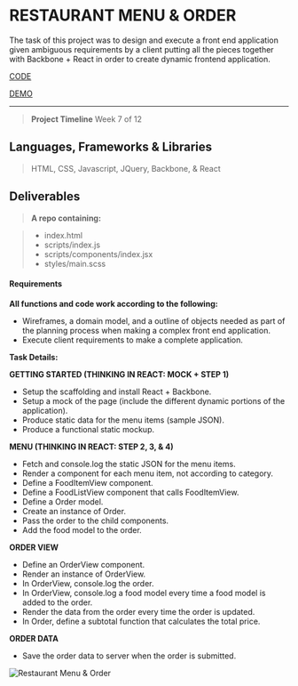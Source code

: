 




RESTAURANT MENU & ORDER
===================

The task of this project was to design and execute a front end application given ambiguous requirements by a client putting all the pieces together with Backbone + React in order to create dynamic frontend application.

[CODE](https://github.com/matiasironyard/7.4-Majestic-Thai)

[DEMO](https://matiasironyard.github.io/7.4-Majestic-Thai/)

----------

> **Project Timeline**
> Week 7 of 12

Languages, Frameworks & Libraries
-------------

> HTML, CSS, Javascript, JQuery, Backbone, & React

Deliverables
-------------


> **A repo containing:**

>- index.html
>- scripts/index.js
>- scripts/components/index.jsx
>- styles/main.scss


#### <i class="icon-file"></i> Requirements

 **All functions and code work according to the following:**
 
 - Wireframes, a domain model, and a outline of objects needed as part of the planning process when making a complex front end application.
 - Execute client requirements to make a complete application.

 **Task Details:**

**GETTING STARTED (THINKING IN REACT: MOCK + STEP 1)**

- Setup the scaffolding and install React + Backbone.
- Setup a mock of the page (include the different dynamic portions of the application).
- Produce static data for the menu items (sample JSON).
- Produce a functional static mockup.

**MENU (THINKING IN REACT: STEP 2, 3, & 4)**

- Fetch and console.log the static JSON for the menu items.
- Render a component for each menu item, not according to category.
- Define a FoodItemView component.
- Define a FoodListView component that calls FoodItemView.
- Define a Order model.
- Create an instance of Order.
- Pass the order to the child components.
- Add the food model to the order.

**ORDER VIEW**

- Define an OrderView component.
- Render an instance of OrderView.
- In OrderView, console.log the order.
- In OrderView, console.log a food model every time a food model is added to the order.
- Render the data from the order every time the order is updated.
- In Order, define a subtotal function that calculates the total price.

**ORDER DATA**

- Save the order data to server when the order is submitted.
 

![Restaurant Menu & Order](https://lh5.googleusercontent.com/qi3ZmJ1NbqbfRd_NQzgHBrs13IrWEAVOZJpAXSzRUqDezn7x7ngCv0Ou2L2v-7l5I7x2bj9nRNItmxvVdx01MMQEN49ObSGNKUydJ9BEeX9AuJneOJhPNKNegNjkxgAqV1WaQB35)
 


